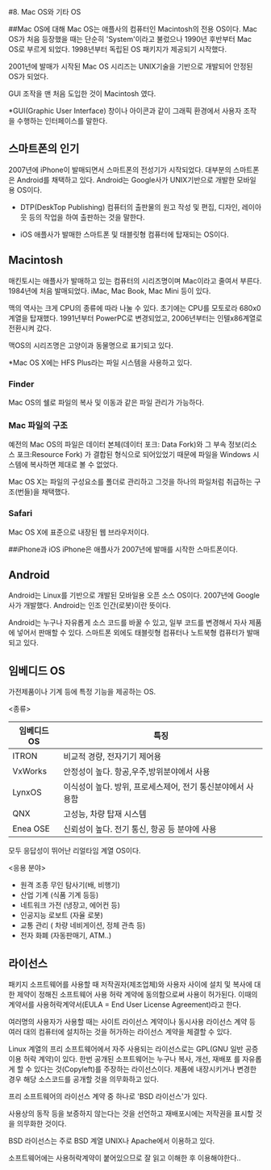 #8. Mac OS와 기타 OS

##Mac OS에 대해
 Mac OS는 애플사의 컴퓨터인 Macintosh의 전용 OS이다. Mac OS가 처음 등장했을 때는 단순히 'System'이라고 불렀으나 
 1990년 후반부터 Mac OS로 부르게 되었다. 1998년부터 독립된 OS 패키지가 제공되기 시작했다. 

 2001년에 발매가 시작된 Mac OS 시리즈는 UNIX기술을 기반으로 개발되어 안정된 OS가 되었다. 

 GUI 조작을 맨 처음 도입한 것이 Macintosh 였다. 
 
 *GUI(Graphic User Interface)
 창이나 아이콘과 같이 그래픽 환경에서 사용자 조작을 수행하는 인터페이스를 말한다. 

## 스마트폰의 인기
 2007년에 iPhone이 발매되면서 스마트폰의 전성기가 시작되었다. 대부분의 스마트폰은 Android를 채택하고 있다. 
 Android는 Google사가 UNIX기반으로 개발한 모바일용 OS이다. 

 * DTP(DeskTop Publishing)
  컴퓨터의 출판물의 원고 작성 및 편집, 디자인, 레이아웃 등의 작업을 하여 출판하는 것을 말한다. 

 * iOS 
  애플사가 발매한 스마트폰 및 태블릿형 컴퓨터에 탑재되는 OS이다. 

## Macintosh
 매킨토시는 애플사가 발매하고 있는 컴퓨터의 시리즈명이며 Mac이라고 줄여서 부른다. 1984년에 처음 발매되었다. 
 iMac,  Mac Book, Mac Mini 등이 있다. 

 맥의 역사는 크게 CPU의 종류에 따라 나눌 수 있다. 초기에는 CPU를 모토로라 680x0 계열을 탑재했다. 
 1991년부터 PowerPC로 변경되었고, 2006년부터는 인텔x86계열로 전환시켜 갔다. 

 맥OS의 시리즈명은 고양이과 동물명으로 표기되고 있다. 

 *Mac OS X에는 HFS Plus라는 파일 시스템을 사용하고 있다. 

 ### Finder
  Mac OS의 쉘로 파일의 복사 및 이동과 같은 파일 관리가 가능하다. 
  
 ### Mac 파일의 구조
  예전의 Mac OS의 파일은 데이터 본체(데이터 포크: Data Fork)와 그 부속 정보(리소스 포크:Resource Fork) 가 결합된 형식으로 되어있었기 때문에 파일을 Windows 시스템에 복사하면 제대로 볼 수 없었다. 

  Mac OS X는 파일의 구성요소를 폴더로 관리하고 그것을 하나의 파일처럼 취급하는 구조(번들)을 채택했다. 

 ### Safari
 Mac OS X에 표준으로 내장된 웹 브라우저이다. 

##iPhone과 iOS
 iPhone은 애플사가 2007년에 발매를 시작한 스마트폰이다. 

## Android
 Android는 Linux를 기반으로 개발된 모바일용 오픈 소스 OS이다. 2007년에 Google사가 개발했다. Android는 인조 인간(로봇)이란 뜻이다. 

 Android는 누구나 자유롭게 소스 코드를 바꿀 수 있고, 일부 코드를 변경해서 자사 제품에 넣어서 판매할 수 있다. 스마트폰 외에도 태블릿형 컴퓨터나 노트북형 컴퓨터가 발매되고 있다. 

## 임베디드 OS
 가전제품이나 기계 등에 특정 기능을 제공하는 OS.

 <종류>

 |임베디드 OS | 특징                         |
 |------------|------------------------------|
 |ITRON       | 비교적 경량, 전자기기 제어용 |
 |VxWorks     | 안정성이 높다. 항공,우주,방위분야에서 사용 |
 |LynxOS      | 이식성이 높다. 방위, 프로세스제어, 전기 통신분야에서 사용함 |
 |QNX         | 고성능, 차량 탑재 시스템     |
 |Enea OSE    | 신뢰성이 높다. 전기 통신, 항공 등 분야에 사용   |

모두 응답성이 뛰어난 리얼타임 계열 OS이다. 

 <응용 분야>

 * 원격 조종 무인 탐사기(배, 비행기)
 * 산업 기계 (식품 기계 등등)
 * 네트워크 가전 (냉장고, 에어컨 등)
 * 인공지능 로보트 (자율 로봇)
 * 교통 관리 ( 차량 네비게이션, 정체 관측 등)
 * 전자 화폐 (자동판매기, ATM..)

## 라이선스
 패키지 소프트웨어를 사용할 때 저작권자(제조업체)와 사용자 사이에 설치 및 복사에 대한 제약이 정해진 소프트웨어 사용 허락 계약에 동의함으로써 사용이 허가된다. 이때의 계약서를 사용허락계약서(EULA = End User License Agreement)라고 한다. 

 여러명의 사용자가 사용할 때는 사이트 라이선스 계약이나 동시사용 라이선스 계약 등 여러 대의 컴퓨터에 설치하는 것을 허가하는 라이선스 계약을 체결할 수 있다. 

 Linux 계열의 프리 소프트웨어에서 자주 사용되는 라이선스로는 GPL(GNU 일반 공증 이용 허락 계약)이 있다. 
 한번 공개된 소프트웨어는 누구나 복사, 개선, 재배포 를 자유롭게 할 수 있다는 것(Copyleft)를 주장하는 라이선스이다. 
 제품에 내장시키거나 변경한 경우 해당 소스코드를 공개할 것을 의무화하고 있다. 


 프리 소프트웨어의 라이선스 계약 중 하나로 'BSD 라이선스'가 있다. 

 사용상의 동작 등을 보증하지 않는다는 것을 선언하고 재배포시에는 저작권을 표시할 것을 의무화한 것이다. 

 BSD 라이선스는 주로 BSD 계열 UNIX나 Apache에서 이용하고 있다. 

 소프트웨어에는 사용허락계약이 붙어있으므로 잘 읽고 이해한 후 이용해야한다..


